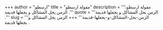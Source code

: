 +++
author = "ارسطو"
title = "مقولة ارسطو"
description = '''مقولة ارسطو: الزمن يحل المشاكل و يجعلها قديمة .'''
quote = '''الزمن يحل المشاكل و يجعلها قديمة .'''
slug = '''الزمن-يحل-المشاكل-و-يجعلها-قديمة'''
+++
الزمن يحل المشاكل و يجعلها قديمة .
